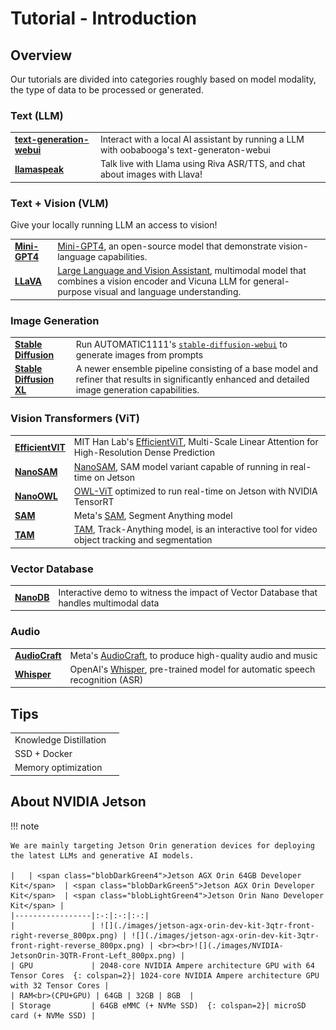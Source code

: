 # Tutorial - Introduction

## Overview

Our tutorials are divided into categories roughly based on model modality, the type of data to be processed or generated.


### Text (LLM)

|      |                     |
| :---------- | :----------------------------------- |
| **[text-generation-webui](./tutorial_text-generation.md)** | Interact with a local AI assistant by running a LLM with oobabooga's text-generaton-webui |
| **[llamaspeak](./tutorial_llamaspeak.md)** | Talk live with Llama using Riva ASR/TTS, and chat about images with Llava! |

### Text + Vision (VLM)

Give your locally running LLM an access to vision!

|      |                     |
| :---------- | :----------------------------------- |
| **[Mini-GPT4](./tutorial_minigpt4.md)** | [Mini-GPT4](https://minigpt-4.github.io/), an open-source model that demonstrate vision-language capabilities.|
| **[LLaVA](./tutorial_llava.md)** | [Large Language and Vision Assistant](https://llava-vl.github.io/), multimodal model that combines a vision encoder and Vicuna LLM for general-purpose visual and language understanding. |

### Image Generation

|      |                     |
| :---------- | :----------------------------------- |
| **[Stable Diffusion](./tutorial_stable-diffusion.md)** | Run AUTOMATIC1111's [`stable-diffusion-webui`](https://github.com/AUTOMATIC1111/stable-diffusion-webui) to generate images from prompts |
| **[Stable Diffusion XL](./tutorial_stable-diffusion-xl.md)** | A newer ensemble pipeline consisting of a base model and refiner that results in significantly enhanced and detailed image generation capabilities.|

### Vision Transformers (ViT)

|      |                     |
| :---------- | :----------------------------------- |
| **[EfficientVIT](./tutorial_efficientvit.md)** | MIT Han Lab's [EfficientViT](https://github.com/mit-han-lab/efficientvit), Multi-Scale Linear Attention for High-Resolution Dense Prediction |
| **[NanoSAM](./tutorial_nanosam.md)** | [NanoSAM](https://github.com/NVIDIA-AI-IOT/nanosam), SAM model variant capable of running in real-time on Jetson |
| **[NanoOWL](./tutorial_nanoowl.md)** | [OWL-ViT](https://huggingface.co/docs/transformers/model_doc/owlvit) optimized to run real-time on Jetson with NVIDIA TensorRT |
| **[SAM](./tutorial_sam.md)** | Meta's [SAM](https://github.com/facebookresearch/segment-anything), Segment Anything model |
| **[TAM](./tutorial_tam.md)** | [TAM](https://github.com/gaomingqi/Track-Anything), Track-Anything model, is an interactive tool for video object tracking and segmentation |

### Vector Database

|      |                     |
| :---------- | :----------------------------------- |
| **[NanoDB](./tutorial_nanodb.md)** | Interactive demo to witness the impact of Vector Database that handles multimodal data |


### Audio

|      |                     |
| :---------- | :----------------------------------- |
| **[AudioCraft](./tutorial_audiocraft.md)** | Meta's [AudioCraft](https://github.com/facebookresearch/audiocraft), to produce high-quality audio and music |
| **[Whisper](./tutorial_whisper.md)** | OpenAI's [Whisper](https://github.com/openai/whisper), pre-trained model for automatic speech recognition (ASR) |

## Tips

|      |                     |
| :---------- | :----------------------------------- |
| Knowledge Distillation | |
| SSD + Docker | |
| Memory optimization | |


## About NVIDIA Jetson

!!! note

    We are mainly targeting Jetson Orin generation devices for deploying the latest LLMs and generative AI models.

    |   | <span class="blobDarkGreen4">Jetson AGX Orin 64GB Developer Kit</span>  | <span class="blobDarkGreen5">Jetson AGX Orin Developer Kit</span>  | <span class="blobLightGreen4">Jetson Orin Nano Developer Kit</span> |
    |-----------------|:-:|:-:|:-:|
    |                 | ![](./images/jetson-agx-orin-dev-kit-3qtr-front-right-reverse_800px.png) | ![](./images/jetson-agx-orin-dev-kit-3qtr-front-right-reverse_800px.png) | <br><br>![](./images/NVIDIA-JetsonOrin-3QTR-Front-Left_800px.png) |
    | GPU             | 2048-core NVIDIA Ampere architecture GPU with 64 Tensor Cores  {: colspan=2}| 1024-core NVIDIA Ampere architecture GPU with 32 Tensor Cores |
    | RAM<br>(CPU+GPU) | 64GB | 32GB | 8GB  |
    | Storage         | 64GB eMMC (+ NVMe SSD)  {: colspan=2}| microSD card (+ NVMe SSD) |
        



